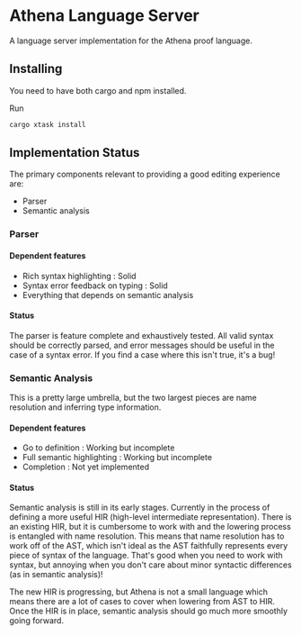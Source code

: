  # Athena Language Server

A language server implementation for the Athena proof language.

## Installing

You need to have both cargo and npm installed.

Run

```bash
cargo xtask install
```

## Implementation Status

The primary components relevant to providing a good editing experience are:

- Parser
- Semantic analysis

### Parser

#### Dependent features

- Rich syntax highlighting          : Solid
- Syntax error feedback on typing   : Solid
- Everything that depends on semantic analysis

#### Status

The parser is feature complete and exhaustively tested. All valid syntax should be correctly parsed, and error messages should be useful in the case
of a syntax error. If you find a case where this isn't true, it's a bug!

### Semantic Analysis

This is a pretty large umbrella, but the two largest pieces are name resolution and
inferring type information.

#### Dependent features

- Go to definition              : Working but incomplete
- Full semantic highlighting    : Working but incomplete
- Completion                    : Not yet implemented

#### Status

Semantic analysis is still in its early stages. Currently in the process of defining a more useful HIR (high-level intermediate representation).
There is an existing HIR, but it is cumbersome to work with and the lowering process is entangled with name resolution. This means that name
resolution has to work off of the AST, which isn't ideal as the AST faithfully represents every piece of syntax of the language. That's good
when you need to work with syntax, but annoying when you don't care about minor syntactic differences (as in semantic analysis)!

The new HIR is progressing, but Athena is not a small language which means there are a lot of cases to cover when lowering from AST to HIR.
Once the HIR is in place, semantic analysis should go much more smoothly going forward.
